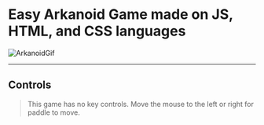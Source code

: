 # Easy Arkanoid Game made on JS, HTML, and CSS languages
![ArkanoidGif](https://github.com/TsimurKurchyshyn/Arkanoid-Game/assets/151466640/bf318a89-af81-4c02-b3ff-86b1360a94a9)


---

## Controls
> This game has no key controls. Move the mouse to the left or right for paddle to move.
